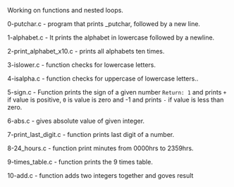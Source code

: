 Working on functions and nested loops.

0-putchar.c - program that prints _putchar, followed by a new line.

1-alphabet.c - It prints the alphabet in lowercase followed by a newline.

2-print_alphabet_x10.c - prints all alphabets ten times.

3-islower.c - function checks for lowercase letters.

4-isalpha.c - function checks for uppercase of lowercase letters..

5-sign.c - Function prints the sign of a given number `Return: 1` and prints `+` if value is positive, `0` is value is zero and -1 and prints `-` if value is less than zero.

6-abs.c - gives absolute value of given integer.

7-print_last_digit.c - function prints last digit of a number.

8-24_hours.c - function print minutes from 0000hrs to 2359hrs.

9-times_table.c - function prints the 9 times table.

10-add.c - function adds two integers together and goves result
